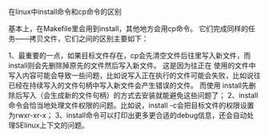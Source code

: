 在linux中install命令和cp命令的区别

基本上，在Makefile里会用到install，其他地方会用cp命令。
它们完成同样的任务——拷贝文件，它们之间的区别主要如下：

1、最重要的一点，如果目标文件存在，cp会先清空文件后往里写入新文件，而install则会先删除掉原先的文件然后写入新文件。
这是因为往正在 使用的文件中写入内容可能会导致一些问题，比如说写入正在执行的文件可能会失败，比如说往已经在持续写入的文件句柄中写入新文件会产生错误的文件。
而使用 install先删除后写入（会生成新的文件句柄）的方式去安装就能避免这些问题了；
2、install命令会恰当地处理文件权限的问题。比如说，install -c会把目标文件的权限设置为rwxr-xr-x；
3、install命令可以打印出更多更合适的debug信息，还会自动处理SElinux上下文的问题。